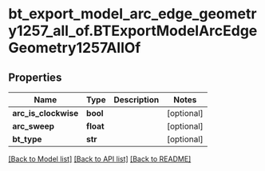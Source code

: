# bt_export_model_arc_edge_geometry1257_all_of.BTExportModelArcEdgeGeometry1257AllOf

## Properties
Name | Type | Description | Notes
------------ | ------------- | ------------- | -------------
**arc_is_clockwise** | **bool** |  | [optional] 
**arc_sweep** | **float** |  | [optional] 
**bt_type** | **str** |  | [optional] 

[[Back to Model list]](../README.md#documentation-for-models) [[Back to API list]](../README.md#documentation-for-api-endpoints) [[Back to README]](../README.md)


